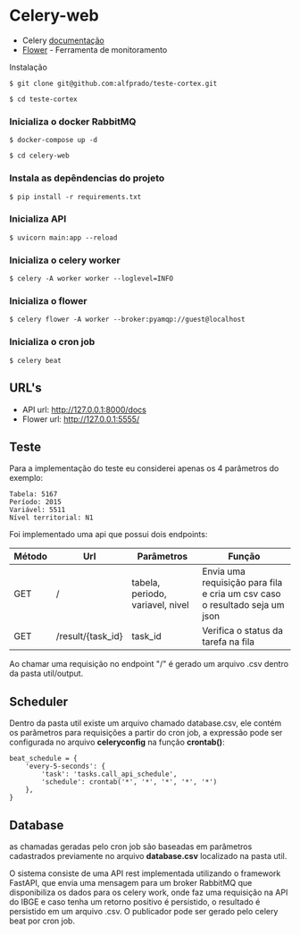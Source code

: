 # Celery-web

* Celery [documentação](https://docs.celeryproject.org/en/stable/index.html)
* [Flower](https://flower.readthedocs.io/en/latest/) - Ferramenta de monitoramento

Instalação

```$ git clone git@github.com:alfprado/teste-cortex.git```

```$ cd teste-cortex```

### Inicializa o docker RabbitMQ
```$ docker-compose up -d```

```$ cd celery-web```

### Instala as depêndencias do projeto
```$ pip install -r requirements.txt```

### Inicializa API
```$ uvicorn main:app --reload```

### Inicializa o celery worker
```$ celery -A worker worker --loglevel=INFO```

### Inicializa o flower
```$ celery flower -A worker --broker:pyamqp://guest@localhost```

### Inicializa o cron job
```$ celery beat```

## URL's

* API url: http://127.0.0.1:8000/docs
* Flower url: http://127.0.0.1:5555/

## Teste

Para a implementação do teste eu considerei apenas os 4 parâmetros do exemplo:
```
Tabela: 5167
Período: 2015
Variável: 5511
Nível territorial: N1
```

Foi implementado uma api que possui dois endpoints:

Método |   Url              |	Parâmetros                      |Função
-------|--------------------|---------------------------------|-------------------------------------------------------------------------
|GET   |/                   |tabela, periodo, variavel, nivel |Envia uma requisição para fila e cria um csv caso o resultado seja um json
|GET   |/result/{task_id}   |task_id                          |Verifica o status da tarefa na fila


Ao chamar uma requisição no endpoint "/" é gerado um arquivo .csv dentro da pasta util/output.

## Scheduler

Dentro da pasta util existe um arquivo chamado database.csv, ele contém os parâmetros para requisições a partir do cron job, a expressão pode ser configurada no arquivo **celeryconfig** na função **crontab()**:

```
beat_schedule = {
    'every-5-seconds': {
        'task': 'tasks.call_api_schedule',
        'schedule': crontab('*', '*', '*', '*', '*')
    },
}
```

## Database

as chamadas geradas pelo cron job são baseadas em parâmetros cadastrados previamente no arquivo **database.csv** localizado na pasta util.

O sistema consiste de uma API rest implementada utilizando o framework FastAPI, que envia uma mensagem para um broker RabbitMQ que disponibiliza os dados para os celery work, onde faz uma requisição na API do IBGE e caso tenha um retorno positivo é persistido, o resultado é persistido em um arquivo .csv. O publicador pode ser gerado pelo celery beat por cron job.
